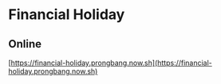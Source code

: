# Financial Holiday

## Online

[https://financial-holiday.prongbang.now.sh](https://financial-holiday.prongbang.now.sh)
